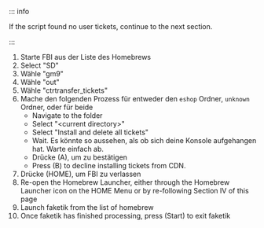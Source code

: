 ::: info

If the script found no user tickets, continue to the next section.

:::

1. Starte FBI aus der Liste des Homebrews
2. Select "SD"
3. Wähle "gm9"
4. Wähle "out"
5. Wähle "ctrtransfer_tickets"
6. Mache den folgenden Prozess für entweder den `eshop` Ordner, `unknown` Ordner, oder für beide
   - Navigate to the folder
   - Select "\<current directory>"
   - Select "Install and delete all tickets"
   - Wait. Es könnte so aussehen, als ob sich deine Konsole aufgehangen hat. Warte einfach ab.
   - Drücke (A), um zu bestätigen
   - Press (B) to decline installing tickets from CDN.
7. Drücke (HOME), um FBI zu verlassen
8. Re-open the Homebrew Launcher, either through the Homebrew Launcher icon on the HOME Menu or by re-following Section IV of this page
9. Launch faketik from the list of homebrew
10. Once faketik has finished processing, press (Start) to exit faketik
